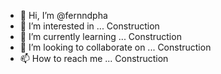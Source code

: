 - 👋 Hi, I’m @fernndpha
- 👀 I’m interested in ... Construction
- 🌱 I’m currently learning ... Construction
- 💞️ I’m looking to collaborate on ... Construction
- 📫 How to reach me ... Construction

<!---
fernndpha/fernndpha is a ✨ special ✨ repository because its `README.md` (this file) appears on your GitHub profile.
You can click the Preview link to take a look at your changes.
--->
